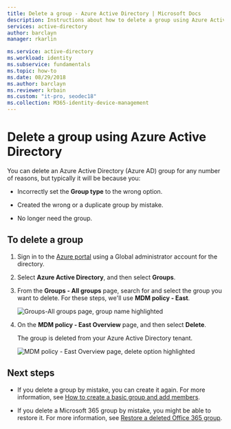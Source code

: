 ```yaml
---
title: Delete a group - Azure Active Directory | Microsoft Docs
description: Instructions about how to delete a group using Azure Active Directory.
services: active-directory
author: barclayn
manager: rkarlin

ms.service: active-directory
ms.workload: identity
ms.subservice: fundamentals
ms.topic: how-to
ms.date: 08/29/2018
ms.author: barclayn
ms.reviewer: krbain
ms.custom: "it-pro, seodec18"                      
ms.collection: M365-identity-device-management
---
```


# Delete a group using Azure Active Directory
You can delete an Azure Active Directory (Azure AD) group for any number of reasons, but typically it will be because you:

- Incorrectly set the **Group type** to the wrong option.

- Created the wrong or a duplicate group by mistake. 

- No longer need the group.

## To delete a group
1. Sign in to the [Azure portal](https://portal.azure.com) using a Global administrator account for the directory.

2. Select **Azure Active Directory**, and then select **Groups**.

3. From the **Groups - All groups** page, search for and select the group you want to delete. For these steps, we'll use **MDM policy - East**.

    ![Groups-All groups page, group name highlighted](media/active-directory-groups-delete-group/group-all-groups-screen.png)

4. On the **MDM policy - East Overview** page, and then select **Delete**.

    The group is deleted from your Azure Active Directory tenant.

    ![MDM policy - East Overview page, delete option highlighted](media/active-directory-groups-delete-group/group-overview-blade.png)

## Next steps

- If you delete a group by mistake, you can create it again. For more information, see [How to create a basic group and add members](active-directory-groups-create-azure-portal.md).

- If you delete a Microsoft 365 group by mistake, you might be able to restore it. For more information, see [Restore a deleted Office 365 group](../enterprise-users/groups-restore-deleted.md).
